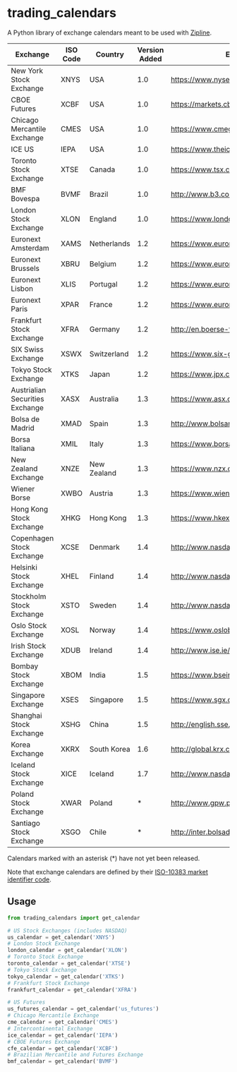 # trading_calendars
A Python library of exchange calendars meant to be used with [Zipline](https://github.com/quantopian/zipline).

| Exchange                        | ISO Code | Country     | Version Added | Exchange Website (English)                                   |
| ------------------------------- | -------- | ----------- | ------------- | ------------------------------------------------------------ |
| New York Stock Exchange         | XNYS     | USA         | 1.0           | https://www.nyse.com/index                                   |
| CBOE Futures                    | XCBF     | USA         | 1.0           | https://markets.cboe.com/us/futures/overview/                |
| Chicago Mercantile Exchange     | CMES     | USA         | 1.0           | https://www.cmegroup.com/                                    |
| ICE US                          | IEPA     | USA         | 1.0           | https://www.theice.com/index                                 |
| Toronto Stock Exchange          | XTSE     | Canada      | 1.0           | https://www.tsx.com/                                         |
| BMF Bovespa                     | BVMF     | Brazil      | 1.0           | http://www.b3.com.br/en_us/                                  |
| London Stock Exchange           | XLON     | England     | 1.0           | https://www.londonstockexchange.com/home/homepage.htm        |
| Euronext Amsterdam              | XAMS     | Netherlands | 1.2           | https://www.euronext.com/en/regulation/amsterdam             |
| Euronext Brussels               | XBRU     | Belgium     | 1.2           | https://www.euronext.com/en/regulation/brussels              |
| Euronext Lisbon                 | XLIS     | Portugal    | 1.2           | https://www.euronext.com/en/regulation/lisbon                |
| Euronext Paris                  | XPAR     | France      | 1.2           | https://www.euronext.com/en/regulation/paris                 |
| Frankfurt Stock Exchange        | XFRA     | Germany     | 1.2           | http://en.boerse-frankfurt.de/                               |
| SIX Swiss Exchange              | XSWX     | Switzerland | 1.2           | https://www.six-group.com/exchanges/index.html               |
| Tokyo Stock Exchange            | XTKS     | Japan       | 1.2           | https://www.jpx.co.jp/english/                               |
| Austrialian Securities Exchange | XASX     | Australia   | 1.3           | https://www.asx.com.au/                                      |
| Bolsa de Madrid                 | XMAD     | Spain       | 1.3           | http://www.bolsamadrid.es/ing/aspx/Portada/Portada.aspx      |
| Borsa Italiana                  | XMIL     | Italy       | 1.3           | https://www.borsaitaliana.it/homepage/homepage.en.htm        |
| New Zealand Exchange            | XNZE     | New Zealand | 1.3           | https://www.nzx.com/                                         |
| Wiener Borse                    | XWBO     | Austria     | 1.3           | https://www.wienerborse.at/en/                               |
| Hong Kong Stock Exchange        | XHKG     | Hong Kong   | 1.3           | https://www.hkex.com.hk/?sc_lang=en                          |
| Copenhagen Stock Exchange       | XCSE     | Denmark     | 1.4           | http://www.nasdaqomxnordic.com/                              |
| Helsinki Stock Exchange         | XHEL     | Finland     | 1.4           | http://www.nasdaqomxnordic.com/                              |
| Stockholm Stock Exchange        | XSTO     | Sweden      | 1.4           | http://www.nasdaqomxnordic.com/                              |
| Oslo Stock Exchange             | XOSL     | Norway      | 1.4           | https://www.oslobors.no/ob_eng/                              |
| Irish Stock Exchange            | XDUB     | Ireland     | 1.4           | http://www.ise.ie/                                           |
| Bombay Stock Exchange           | XBOM     | India       | 1.5           | https://www.bseindia.com                                     |
| Singapore Exchange              | XSES     | Singapore   | 1.5           | https://www.sgx.com                                          |
| Shanghai Stock Exchange         | XSHG     | China       | 1.5           | http://english.sse.com.cn                                    |
| Korea Exchange                  | XKRX     | South Korea | 1.6           | http://global.krx.co.kr                                      |
| Iceland Stock Exchange          | XICE     | Iceland     | 1.7           | http://www.nasdaqomxnordic.com/                              |
| Poland Stock Exchange           | XWAR     | Poland      | *             | http://www.gpw.pl                                            |
| Santiago Stock Exchange         | XSGO     | Chile       | *             | http://inter.bolsadesantiago.com/sitios/en/Paginas/home.aspx |

Calendars marked with an asterisk (*) have not yet been released.

Note that exchange calendars are defined by their [ISO-10383 market identifier code](https://www.iso20022.org/10383/iso-10383-market-identifier-codes).

## Usage
```python
from trading_calendars import get_calendar

# US Stock Exchanges (includes NASDAQ)
us_calendar = get_calendar('XNYS')
# London Stock Exchange
london_calendar = get_calendar('XLON')
# Toronto Stock Exchange
toronto_calendar = get_calendar('XTSE')
# Tokyo Stock Exchange
tokyo_calendar = get_calendar('XTKS')
# Frankfurt Stock Exchange
frankfurt_calendar = get_calendar('XFRA')

# US Futures
us_futures_calendar = get_calendar('us_futures')
# Chicago Mercantile Exchange
cme_calendar = get_calendar('CMES')
# Intercontinental Exchange
ice_calendar = get_calendar('IEPA')
# CBOE Futures Exchange
cfe_calendar = get_calendar('XCBF')
# Brazilian Mercantile and Futures Exchange
bmf_calendar = get_calendar('BVMF')
```
